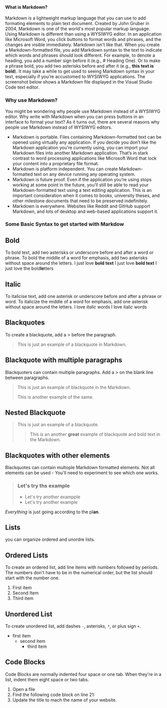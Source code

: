#### What is Markdown?
Markdown is a lightweight markup language that you can use to add formating elements to plain text document. Created by John Gruber in 2004, Markdown is one of the world's most popular markup language.
Using Markdown is different than using a WYSIWYG editor. In an application like Microsoft Word, you click buttons to format words and phrases, and the changes are visible immediately. Markdown isn’t like that. When you create a Markdown-formatted file, you add Markdown syntax to the text to indicate which words and phrases should look different.
For example, to denote a heading, you add a number sign before it (e.g., # Heading One). Or to make a phrase bold, you add two asterisks before and after it (e.g., **this text is bold**). It may take a while to get used to seeing Markdown syntax in your text, especially if you’re accustomed to WYSIWYG applications. The screenshot below shows a Markdown file displayed in the Visual Studio Code text editor.
### Why use Markdown?
You might be wondering why people use Markdown instead of a WYSIWYG editor. Why write with Markdown when you can press buttons in an interface to format your text? As it turns out, there are several reasons why people use Markdown instead of WYSIWYG editors.
- Markdown is portable. Files containing Markdown-formatted text can be opened using virtually any application. If you decide you don’t like the Markdown application you’re currently using, you can import your Markdown files into another Markdown application. That’s in stark contrast to word processing applications like Microsoft Word that lock your content into a proprietary file format.
- Markdown is platform independent. You can create Markdown-formatted text on any device running any operating system.
- Markdown is future proof. Even if the application you’re using stops working at some point in the future, you’ll still be able to read your Markdown-formatted text using a text editing application. This is an important consideration when it comes to books, university theses, and other milestone documents that need to be preserved indefinitely.
- Markdown is everywhere. Websites like Reddit and GitHub support Markdown, and lots of desktop and web-based applications support it.
### Some Basic Syntax to get started with Markdow
## Bold
To bold text, add two asterisks or underscore before and after a word or phrase. To bold the middle of a word for emphasis, add two asterisks without space around the letters.
I just love **bold text**
I just love __bold text__
I just love the bold**le**tters
## Italic
To italicise text, add one asterisk or underscore before and after a phrase or word. To italicize the middle of a word for emphasis, add one asterisk without space around the letters.
I love *italic* words
I love itali*c* words
## Blackquotes
To create a blackquote, add a > before the paragraph.
> This is just an example of a blackquote in Markdown.
## Blackquote with multiple paragraphs
Blackquoters can contain multiple paragraphs. Add a > on the blank line between paragraphs. 
> This is just an example of blackquote in the Markdown.
>
> This is another example of the same.
## Nested Blackquote
> This is just an example of a blackquote.
>
>> This is an another **great** example of blackquote and bold text in the Markdown.
## Blackquotes with other elements
Blackquotes can contain multople Markdown formatted elements. Not all elements can be used - You'll need to experiment to see which one works.
> ### Let's try ths example
>
> - Let's try another exampple
> - Let's try another example
> 
 *Everything* is just going according to the pl**an**.
>
## Lists
you can organize ordered and unordre lists.
## Ordered Lists
To create an ordered list, add line items with numbers followed by periods. The numbers don't have to be in the numerical order, but the list should start with the number one.
1. First item
2. Second Item
3. Third item
## Unordered List
To create unordered list, add dashes ` - `, asterisks, `*`, or plus sign `+`. 
- first item
  - second item
    - third item
## Code Blocks
Code Blocks are normally indented four space or one tab. When they're in a list, indent them eight space or two tabs.
1. Open a file 
2. Find the following code block on line 21:
        <html>
            <head>
                <title>test</title>
            </head>
3. Update the title to mach the name of your website.


